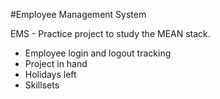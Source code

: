 #Employee Management System

EMS - Practice project to study the MEAN stack.

  - Employee login and logout tracking
  - Project in hand
  - Holidays left
  - Skillsets